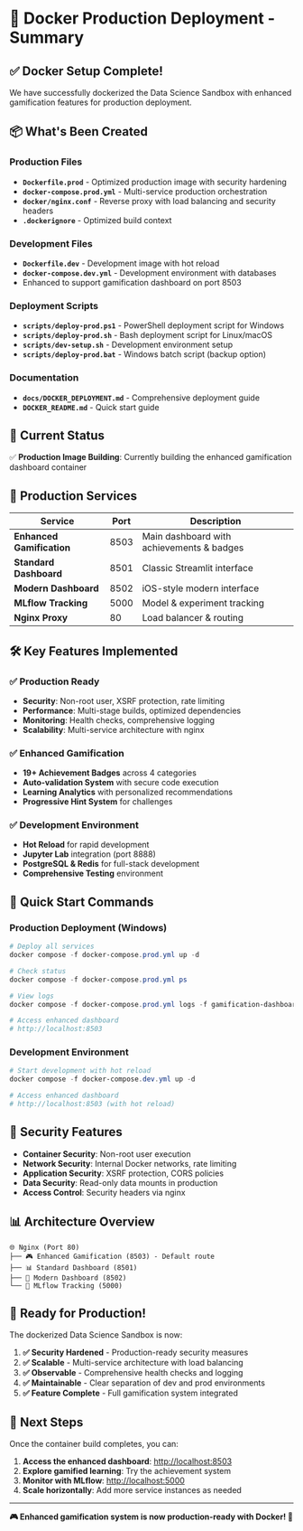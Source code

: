 # 🐳 Docker Production Deployment - Summary

## ✅ **Docker Setup Complete!**

We have successfully dockerized the Data Science Sandbox with enhanced gamification features for production deployment.

## 📦 **What's Been Created**

### Production Files

- **`Dockerfile.prod`** - Optimized production image with security hardening
- **`docker-compose.prod.yml`** - Multi-service production orchestration
- **`docker/nginx.conf`** - Reverse proxy with load balancing and security headers
- **`.dockerignore`** - Optimized build context

### Development Files

- **`Dockerfile.dev`** - Development image with hot reload
- **`docker-compose.dev.yml`** - Development environment with databases
- Enhanced to support gamification dashboard on port 8503

### Deployment Scripts

- **`scripts/deploy-prod.ps1`** - PowerShell deployment script for Windows
- **`scripts/deploy-prod.sh`** - Bash deployment script for Linux/macOS
- **`scripts/dev-setup.sh`** - Development environment setup
- **`scripts/deploy-prod.bat`** - Windows batch script (backup option)

### Documentation

- **`docs/DOCKER_DEPLOYMENT.md`** - Comprehensive deployment guide
- **`DOCKER_README.md`** - Quick start guide

## 🚀 **Current Status**

✅ **Production Image Building**: Currently building the enhanced gamification dashboard container

## 🎯 **Production Services**

| Service                   | Port | Description                               |
| ------------------------- | ---- | ----------------------------------------- |
| **Enhanced Gamification** | 8503 | Main dashboard with achievements & badges |
| **Standard Dashboard**    | 8501 | Classic Streamlit interface               |
| **Modern Dashboard**      | 8502 | iOS-style modern interface                |
| **MLflow Tracking**       | 5000 | Model & experiment tracking               |
| **Nginx Proxy**           | 80   | Load balancer & routing                   |

## 🛠️ **Key Features Implemented**

### ✅ Production Ready

- **Security**: Non-root user, XSRF protection, rate limiting
- **Performance**: Multi-stage builds, optimized dependencies
- **Monitoring**: Health checks, comprehensive logging
- **Scalability**: Multi-service architecture with nginx

### ✅ Enhanced Gamification

- **19+ Achievement Badges** across 4 categories
- **Auto-validation System** with secure code execution
- **Learning Analytics** with personalized recommendations
- **Progressive Hint System** for challenges

### ✅ Development Environment

- **Hot Reload** for rapid development
- **Jupyter Lab** integration (port 8888)
- **PostgreSQL & Redis** for full-stack development
- **Comprehensive Testing** environment

## 📝 **Quick Start Commands**

### Production Deployment (Windows)

```powershell
# Deploy all services
docker compose -f docker-compose.prod.yml up -d

# Check status
docker compose -f docker-compose.prod.yml ps

# View logs
docker compose -f docker-compose.prod.yml logs -f gamification-dashboard

# Access enhanced dashboard
# http://localhost:8503
```

### Development Environment

```powershell
# Start development with hot reload
docker compose -f docker-compose.dev.yml up -d

# Access enhanced dashboard
# http://localhost:8503 (with hot reload)
```

## 🔧 **Security Features**

- **Container Security**: Non-root user execution
- **Network Security**: Internal Docker networks, rate limiting
- **Application Security**: XSRF protection, CORS policies
- **Data Security**: Read-only data mounts in production
- **Access Control**: Security headers via nginx

## 📊 **Architecture Overview**

```text
🌐 Nginx (Port 80)
├── 🎮 Enhanced Gamification (8503) - Default route
├── 📊 Standard Dashboard (8501)
├── 📱 Modern Dashboard (8502)
└── 🔬 MLflow Tracking (5000)
```

## 🎉 **Ready for Production!**

The dockerized Data Science Sandbox is now:

1. **✅ Security Hardened** - Production-ready security measures
2. **✅ Scalable** - Multi-service architecture with load balancing
3. **✅ Observable** - Comprehensive health checks and logging
4. **✅ Maintainable** - Clear separation of dev and prod environments
5. **✅ Feature Complete** - Full gamification system integrated

## 🚀 **Next Steps**

Once the container build completes, you can:

1. **Access the enhanced dashboard**: <http://localhost:8503>
2. **Explore gamified learning**: Try the achievement system
3. **Monitor with MLflow**: <http://localhost:5000>
4. **Scale horizontally**: Add more service instances as needed

---

**🎮 Enhanced gamification system is now production-ready with Docker! 🐳**
